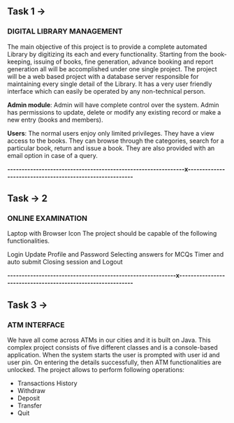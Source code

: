 ## Task 1 ->

### DIGITAL LIBRARY MANAGEMENT
The main objective of this project is to provide a complete automated Library by digitizing its
each and every functionality. Starting from the book-keeping, issuing of books, fine
generation, advance booking and report generation all will be accomplished under one single
project. The project will be a web based project with a database server responsible for
maintaining every single detail of the Library. It has a very user friendly interface which can
easily be operated by any non-technical person.

**Admin module**: Admin will have complete control over the system. Admin has permissions to
update, delete or modify any existing record or make a new entry (books and members). 

**Users**: The normal users enjoy only limited privileges. They have a view access to the books.
They can browse through the categories, search for a particular book, return and issue a
book. They are also provided with an email option in case of a query.

**--------------------------------------------------------------x---------------------------------------------------------**
## Task -> 2

### ONLINE EXAMINATION
Laptop with Browser Icon
The project should be capable of the following functionalities.

Login
Update Profile and Password
Selecting answers for MCQs
Timer and auto submit
Closing session and Logout

**-----------------------------------------------------------x------------------------------------------------------------**
## Task 3 ->
### ATM INTERFACE

We have all come across ATMs in our cities and it is built on Java. This complex project consists of
five different classes and is a console-based application. When the system starts the user is
prompted with user id and user pin. On entering the details successfully, then ATM functionalities
are unlocked. The project allows to perform following operations:
<ul>
<li>Transactions History</li>
<li>Withdraw</li>
<li>Deposit</li>
<li>Transfer</li>
<li>Quit</li>
</ul>
